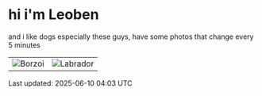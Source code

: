 # hi i'm Leoben

and i like dogs especially these guys, have some photos that change every 5 minutes 

|  |  |
|--------|----------|
| ![Borzoi](https://random-dog-vercel.vercel.app/api/random-borzoi?v=1749528219) | ![Labrador](https://random-dog-vercel.vercel.app/api/random-labrador?v=1749528219) |

Last updated: 2025-06-10 04:03 UTC
